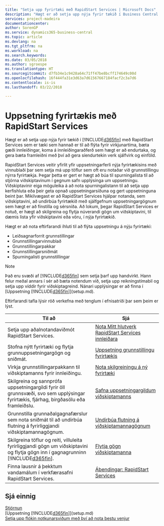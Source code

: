 ```yaml
---
title: "Setja upp fyrirtæki með RapidStart Services | Microsoft Docs"
description: "Hægt er að setja upp nýja fyrir tækið í Business Central með RapidStart Services sem er tæki sem hannað er til að flýta fyrir virkjunartíma, bæta gæði innleiðingar, koma á innleiðingaraðferð sem hægt er að endurtaka, og gera bæta framleiðni með því að gera endurtekin verk sjálfvirk og einföld."
services: project-madeira
documentationcenter: 
author: SorenGP
ms.service: dynamics365-business-central
ms.topic: article
ms.devlang: na
ms.tgt_pltfrm: na
ms.workload: na
ms.search.keywords: 
ms.date: 03/05/2018
ms.author: sgroespe
ms.translationtype: HT
ms.sourcegitcommit: d7fb34e1c9428a64c71ff47be8bcff174649c00d
ms.openlocfilehash: 16f444fa31e3d63a7d61567667184facf2c3a7d6
ms.contentlocale: is-is
ms.lasthandoff: 03/22/2018

---
```

# <a name="setting-up-a-company-with-rapidstart-services"></a>Uppsetning fyrirtækis með RapidStart Services
Hægt er að setja upp nýja fyrir tækið í [!INCLUDE[d365fin](includes/d365fin_md.md)] með RapidStart Services sem er tæki sem hannað er til að flýta fyrir virkjunartíma, bæta gæði innleiðingar, koma á innleiðingaraðferð sem hægt er að endurtaka, og gera bæta framleiðni með því að gera síendurtekin verk sjálfvirk og einföld.  

RapidStart Services veitir yfirlit yfir uppsetningarferli nýja fyrirtækisins með vinnublaði þar sem setja má upp töflur sem oft eru notaðar við grunnstillingu nýrra fyrirtækja. Þegar þetta er gert er hægt að búa til spurningalista til að stjórna viðskiptavinum í gegnum safn upplýsinga um uppsetningu. Viðskiptavinir eiga möguleika á að nota spurningalistann til að setja upp kerfishluta eða þeir geta opnað uppsetningarsíðuna og gert uppsetninguna beint þar. Mikilvægast er að RapidStart Services hjálpar notanda, sem viðskiptavini, að undirbúa fyrirtækið með sjálfgefnum uppsetningargögnum sem hægt er að fínstilla og sérsníða. Að lokum, þegar RapidStart Services er notuð, er hægt að skilgreina og flytja núverandi gögn um viðskiptavini, til dæmis lista yfir viðskiptavini eða vöru, í nýja fyrirtækið.

Hægt er að nota eftirfarandi íhluti til að flýta uppsetningu á nýju fyrirtæki:  

-   Leiðsagnarforrit grunnstillingar  
-   Grunnstillingarvinnublað  
-   Grunnstillingarpakkar  
-   Grunnstillingarsniðmát  
-   Spurningalisti grunnstillingar  

> [!Note]  
>  Það eru svæði af [!INCLUDE[d365fin](includes/d365fin_md.md)] sem setja þarf upp handvirkt. Hann felur meðal annars í sér að bæta notendum við, setja upp reikningstímabil og setja upp víddir fyrir viðskiptagreind. Nánari upplýsingar er að finna í [Uppsetning [!INCLUDE[d365fin](includes/d365fin_md.md)]](setup.md).

 Eftirfarandi tafla lýsir röð verkefna með tenglum í efnisatriði þar sem þeim er lýst.

|**Til að**|**Sjá**|  
|------------|-------------|  
|Setja upp aðalnotandaviðmót RapidStart Services.|[Nota Mitt hlutverk RapidStart Services innleiðara](admin-how-to-use-the-rapidstart-services-role-center-to-track-progress.md)|  
|Stofna nýtt fyrirtæki og flytja grunnuppsetningargögn og sniðmát.|[Uppsetning grunnstillingu fyrirtækis](admin-set-up-company-configuration.md)|  
|Virkja grunnstillingarpakkann til viðskiptamanns fyrir innleiðingu.|[Nota skilgreiningu á ný fyrirtæki](admin-apply-configuration-to-new-companies.md)|
|Skilgreina og sannprófa uppsetningargildi fyrir öll grunnsvæði, svo sem upplýsingar fyrirtækis, fjárhag, birgða​sölu eða framleiðslu.|[Safna uppsetningargildum viðskiptamanns](admin-gather-customer-setup-values.md)|  
|Grunnstilla grunnaðalgagnafærslur sem nota sniðmát til að undirbúa flutning á fyrirliggjandi viðskiptamannagögnum.|[Undirbúa flutning á viðskiptamannagögnum](admin-use-templates-to-prepare-customer-data-for-migration.md)|  
|Skilgreina töflur og reiti, villuleita fyrirliggjandi gögn um viðskiptavini og flytja gögn inn í gagnagrunninn [!INCLUDE[d365fin](includes/d365fin_md.md)].|[Flytja gögn viðskiptamanna](admin-migrate-customer-data.md)|  
|Finna lausnir á þekktum vandamálum í verkfærasafni RapidStart Services.|[Ábendingar: RapidStart Services](admin-tips-and-tricks-rapidstart-services.md)|  

## <a name="see-also"></a>Sjá einnig  
[Stjórnun](admin-setup-and-administration.md)  
[Uppsetning [!INCLUDE[d365fin](includes/d365fin_md.md)]](setup.md)  
[Setja upp flókin notkunarsviðum með því að nota bestu venjur](set-up-complex-application-areas-using-best-practices.md)   

